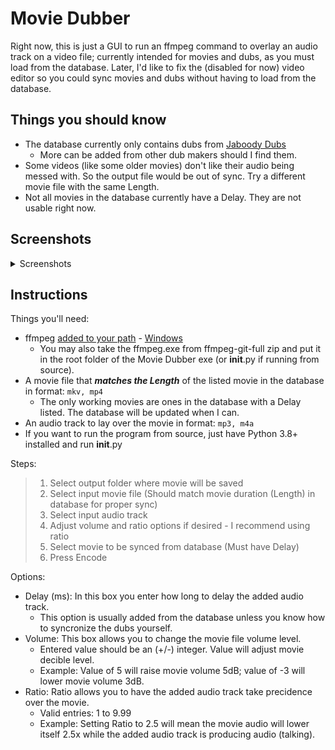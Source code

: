 # Movie Dubber
Right now, this is just a GUI to run an ffmpeg command to overlay an audio track on a video file; currently intended for movies and dubs, as you must load from the database. Later, I'd like to fix the (disabled for now) video editor so you could sync movies and dubs without having to load from the database.

## Things you should know
- The database currently only contains dubs from [Jaboody Dubs](https://www.patreon.com/jaboodydubs/posts)
  - More can be added from other dub makers should I find them.
- Some videos (like some older movies) don't like their audio being messed with. So the output file would be out of sync. Try a different movie file with the same Length.
- Not all movies in the database currently have a Delay. They are not usable right now.

## Screenshots
<details>
  <summary>Screenshots</summary>

  ![Main Screen](https://github.com/f09f9095/Movie-Dubber/blob/main/etc/Main%20Screen.png?raw=true)
  ![Database](https://github.com/f09f9095/Movie-Dubber/blob/main/etc/Database.png?raw=true)
</details>


## Instructions
Things you'll need:
- ffmpeg [added to your path](https://www.youtube.com/watch?v=3z9rUl9r2oA) - [Windows](https://www.gyan.dev/ffmpeg/builds/ffmpeg-git-full.7z)
  - You may also take the ffmpeg.exe from ffmpeg-git-full zip and put it in the root folder of the Movie Dubber exe (or __init__.py if running from source).
- A movie file that **_matches the Length_** of the listed movie in the database in format: `mkv, mp4`
  - The only working movies are ones in the database with a Delay listed. The database will be updated when I can.
- An audio track to lay over the movie in format: `mp3, m4a`
- If you want to run the program from source, just have Python 3.8+ installed and run __init__.py

Steps:
>1. Select output folder where movie will be saved
>2. Select input movie file (Should match movie duration (Length) in database for proper sync)
>3. Select input audio track
>4. Adjust volume and ratio options if desired - I recommend using ratio
>5. Select movie to be synced from database (Must have Delay)
>6. Press Encode

Options:
- Delay (ms): In this box you enter how long to delay the added audio track.
  - This option is usually added from the database unless you know how to syncronize the dubs yourself.
- Volume: This box allows you to change the movie file volume level.
  - Entered value should be an (+/-) integer. Value will adjust movie decible level.
  - Example: Value of 5 will raise movie volume 5dB; value of -3 will lower movie volume 3dB.
- Ratio: Ratio allows you to have the added audio track take precidence over the movie.
  - Valid entries: 1 to 9.99
  - Example: Setting Ratio to 2.5 will mean the movie audio will lower itself 2.5x while the added audio track is producing audio (talking).
